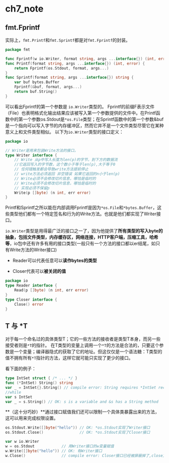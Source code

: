
# ch7_note

## fmt.Fprintf

实际上，`fmt.Printf`和`fmt.Sprintf`都是对`fmt.Fprintf`的封装。

```go
package fmt

func Fprintf(w io.Writer, format string, args ...interface{}) (int, error)
func Printf(format string, args ...interface{}) (int, error) {
    return Fprintf(os.Stdout, format, args...)
}
func Sprintf(format string, args ...interface{}) string {
    var buf bytes.Buffer
    Fprintf(&buf, format, args...)
    return buf.String()
}
```

可以看出Fprintf的第一个参数是 `io.Writer`类型的。
Fprintf的前缀F表示文件（File）也表明格式化输出结果应该被写入第一个参数提供的文件中。在Printf函数中的第一个参数os.Stdout是`*os.File`类型；在Sprintf函数中的第一个参数&buf是一个指向可以写入字节的内存缓冲区，然而它并不是一个文件类型尽管它在某种意义上和文件类型相似。
以下为`io.Writer`类型的接口定义：

```go
package io

// Writer是用来包装Write方法的接口。
type Writer interface {
    // Write 从p中写入长度为len(p)的字节，到下方的数据流
    //它返回写入的字节数，这个数小于等于len(p),大于等于0
    // 任何错触发都会导致write方法提前停止 
    // write方法必须返回 非空错误 如果它返回的n小于len(p) 
    // Write必须不会修改切片信息，哪怕是临时的
    // Write必须不会修改切片信息，哪怕是临时的
    // 实现必须不保留p
    Write(p []byte) (n int, err error)
}

```

Printf和Sprintf之所以能在内部调用Fprintf是因为`*os.File`和`*bytes.Buffer`，这些类型他们都有一个特定签名和行为的Write方法。也就是他们都实现了Writer接口。

`io.Writer`类型是用得最广泛的接口之一了，因为他提供了**所有类型的写入byte的抽象，包括文件类型，内存缓存区，网络连接，HTTP客户端，压缩工具，哈希等**，io包中还有许多有用的接口类型(一般只有一个方法的接口都以er结尾，如只有Write方法的Writer接口)

- Reader可以代表任意可以**读作bytes的类型**

- Closer代表可以**被关闭的值**

```go
package io
type Reader interface {
    Read(p []byte) (n int, err error)
}
type Closer interface {
    Close() error
}
```

## T 与 *T

对于每一个命名过的具体类型T；它的一些方法的接收者是类型T本身，而另一些接受者则是`*T`的指针。
在T类型的变量上调用一个`*T`的方法是合法的，只要这个参数是一个变量；编译器隐式的获取了它的地址。但这仅仅是一个语法糖：T类型的值不拥有所有`*T`指针的方法，这样它就可能只实现了更少的接口。

看下面的例子：

```go
type IntSet struct { /* ... */ }
func (*IntSet) String() string
var _ = IntSet{}.String() // compile error: String requires *IntSet receiver
//while
var s IntSet
var _ = s.String() // OK: s is a variable and &s has a String method
```

**（这十分巧妙）**通过接口赋值我们还可以限制一个具体类暴露出来的方法，这可以用来完成权限设置。

```go
os.Stdout.Write([]byte("hello")) // OK: *os.Stdout实现了Writer接口
os.Stdout.Close()                // OK: *os.Stdout实现了Closer接口

var w io.Writer
w = os.Stdout            // 用Writer接口的w变量赋值
w.Write([]byte("hello")) // OK: 有Writer接口
w.Close()                // compile error: Closer接口已经被屏蔽掉了,close方法自然被屏蔽了
```
